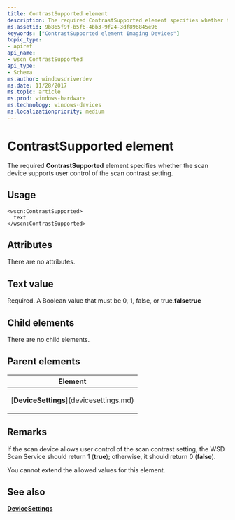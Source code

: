 ```yaml
---
title: ContrastSupported element
description: The required ContrastSupported element specifies whether the scan device supports user control of the scan contrast setting.
ms.assetid: 9b865f9f-b5f6-4bb3-9f24-3df896845e96
keywords: ["ContrastSupported element Imaging Devices"]
topic_type:
- apiref
api_name:
- wscn ContrastSupported
api_type:
- Schema
ms.author: windowsdriverdev
ms.date: 11/28/2017
ms.topic: article
ms.prod: windows-hardware
ms.technology: windows-devices
ms.localizationpriority: medium
---
```


# ContrastSupported element


The required **ContrastSupported** element specifies whether the scan device supports user control of the scan contrast setting.

Usage
-----

``` syntax
<wscn:ContrastSupported>
  text
</wscn:ContrastSupported>
```

Attributes
----------

There are no attributes.

Text value
----------

Required. A Boolean value that must be 0, 1, false, or true.**falsetrue**

## Child elements


There are no child elements.

## Parent elements


<table>
<colgroup>
<col width="100%" />
</colgroup>
<thead>
<tr class="header">
<th>Element</th>
</tr>
</thead>
<tbody>
<tr class="odd">
<td><p>[<strong>DeviceSettings</strong>](devicesettings.md)</p></td>
</tr>
</tbody>
</table>

Remarks
-------

If the scan device allows user control of the scan contrast setting, the WSD Scan Service should return 1 (**true**); otherwise, it should return 0 (**false**).

You cannot extend the allowed values for this element.

## <span id="see_also"></span>See also


[**DeviceSettings**](devicesettings.md)

 

 






